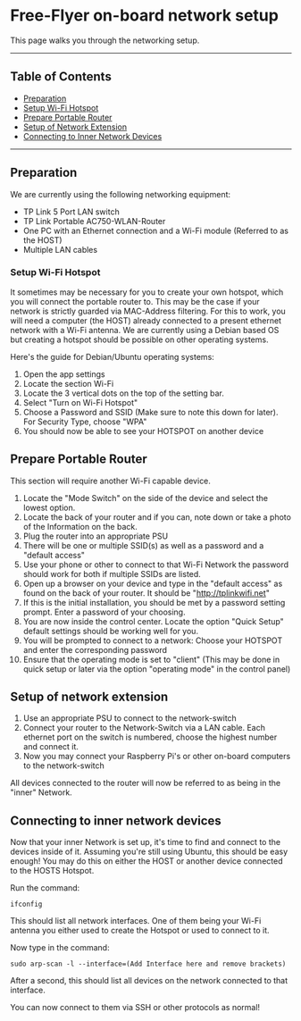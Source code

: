 # Free-Flyer on-board network setup

This page walks you through the networking setup. 

---

## Table of Contents
- [Preparation](#preparation)
- [Setup Wi-Fi Hotspot](#setup-wi-fi-hotspot)
- [Prepare Portable Router](#prepare-portable-router)
- [Setup of Network Extension](#setup-of-network-extension)
- [Connecting to Inner Network Devices](#connecting-to-inner-network-devices)
  
---

## Preparation

We are currently using the following networking equipment:
- TP Link 5 Port LAN switch
- TP Link Portable AC750-WLAN-Router
- One PC with an Ethernet connection and a Wi-Fi module (Referred to as the HOST)
- Multiple LAN cables 

### Setup Wi-Fi Hotspot 

It sometimes may be necessary for you to create your own hotspot, which you will connect the portable router to. This may be the case if your network is strictly guarded via MAC-Address filtering. For this to work, you will need a computer (the HOST) already connected to a present ethernet network with a Wi-Fi antenna. 
We are currently using a Debian based OS but creating a hotspot should be possible on other operating systems.

Here's the guide for Debian/Ubuntu operating systems:
1. Open the app settings
2. Locate the section Wi-Fi
3. Locate the 3 vertical dots on the top of the setting bar.
4. Select "Turn on Wi-Fi Hotspot"
5. Choose a Password and SSID (Make sure to note this down for later). For Security Type, choose "WPA"
6. You should now be able to see your HOTSPOT on another device

## Prepare Portable Router

This section will require another Wi-Fi capable device. 

1. Locate the "Mode Switch" on the side of the device and select the lowest option.
2. Locate the back of your router and if you can, note down or take a photo of the Information on the back.
3. Plug the router into an appropriate PSU 
4. There will be one or multiple SSID(s) as well as a password and a "default access"
5. Use your phone or other to connect to that Wi-Fi Network the password should work for both if multiple SSIDs are listed.
6. Open up a browser on your device and type in the "default access" as found on the back of your router. It should be "http://tplinkwifi.net"
7. If this is the initial installation, you should be met by a password setting prompt. Enter a password of your choosing.
8. You are now inside the control center. Locate the option "Quick Setup" default settings should be working well for you.
9. You will be prompted to connect to a network: Choose your HOTSPOT and enter the corresponding password 
10. Ensure that the operating mode is set to "client" (This may be done in quick setup or later via the option "operating mode" in the control panel)


## Setup of network extension

1. Use an appropriate PSU to connect to the network-switch
2. Connect your router to the Network-Switch via a LAN cable. Each ethernet port on the switch is numbered, choose the highest number and connect it.
3. Now you may connect your Raspberry Pi's or other on-board computers to the network-switch

All devices connected to the router will now be referred to as being in the "inner" Network.

## Connecting to inner network devices

Now that your inner Network is set up, it's time to find and connect to the devices inside of it. 
Assuming you're still using Ubuntu, this should be easy enough! 
You may do this on either the HOST or another device connected to the HOSTS Hotspot.

Run the command:
```shell
ifconfig
```
This should list all network interfaces. One of them being your Wi-Fi antenna you either used to create the Hotspot or used to connect to it. 

Now type in the command: 
```shell
sudo arp-scan -l --interface=(Add Interface here and remove brackets)
```

After a second, this should list all devices on the network connected to that interface. 

You can now connect to them via SSH or other protocols as normal! 

